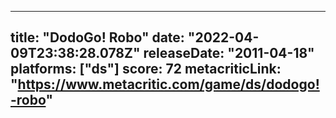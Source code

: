 
---
title: "DodoGo! Robo"
date: "2022-04-09T23:38:28.078Z"
releaseDate: "2011-04-18"
platforms: ["ds"]
score: 72
metacriticLink: "https://www.metacritic.com/game/ds/dodogo!-robo"
---
